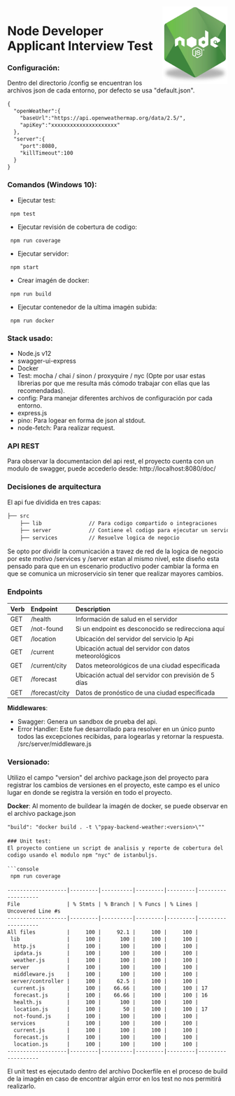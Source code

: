 <img src="https://github.com/damiancipolat/node-bff/blob/master/doc/node.png?raw=true" width="150px" align="right" />

# Node Developer Applicant Interview Test

### **Configuración**:
Dentro del directorio /config se encuentran los archivos json de cada entorno, por defecto se usa "default.json".

```console
{
  "openWeather":{
    "baseUrl":"https://api.openweathermap.org/data/2.5/",
    "apiKey":"xxxxxxxxxxxxxxxxxxxxx"
  },
  "server":{
    "port":8080,
    "killTimeout":100
  }
}
```

### **Comandos** (Windows 10):

- Ejecutar test:
```console
 npm test
```
- Ejecutar revisión de cobertura de codigo:
```console
 npm run coverage
```
- Ejecutar servidor:
```console
 npm start
```

- Crear imagén de docker:
```console
 npm run build
```

- Ejecutar contenedor de la ultima imagén subida:
```console
 npm run docker
```

### **Stack usado**:
- Node.js v12
- swagger-ui-express
- Docker
- Test: mocha / chai / sinon / proxyquire / nyc
  (Opte por usar estas librerias por que me resulta más cómodo trabajar con ellas que las recomendadas).
- config: Para manejar diferentes archivos de configuración por cada entorno.
- express.js
- pino: Para logear en forma de json al stdout.
- node-fetch: Para realizar request.

### **API REST**
Para observar la documentacion del api rest, el proyecto cuenta con un modulo de swagger, puede accederlo desde:
http://localhost:8080/doc/

### **Decisiones de arquitectura**
El api fue dividida en tres capas:
```bash
├── src
    ├── lib               // Para codigo compartido o integraciones
    ├── server            // Contiene el codigo para ejecutar un servidor rest
    ├── services          // Resuelve logica de negocio
```

Se opto por dividir la comunicación a travez de red de la logica de negocio por este motivo /services y /server estan al mismo nivel, este diseño esta pensado para que en un escenario productivo poder cambiar la forma en que se comunica un microservicio sin tener que realizar mayores cambios.

### Endpoints

| Verb | Endpoint | Description |
|:----|:-------------|:-----|
| GET | /health | Información de salud en el servidor |
| GET | /not-found| Si un endpoint es desconocido se redirecciona aquí |
| GET | /location | Ubicación del servidor del servicio Ip Api |
| GET | /current | Ubicación actual del servidor con datos meteorológicos |
| GET | /current/city | Datos meteorológicos de una ciudad especificada |
| GET | /forecast | Ubicación actual del servidor con previsión de 5 días |
| GET | /forecast/city | Datos de pronóstico de una ciudad especificada |

**Middlewares**:
- Swagger: Genera un sandbox de prueba del api.
- Error Handler: Este fue desarrollado para resolver en un único punto todos las excepciones recibidas, para logearlas y retornar la respuesta. /src/server/middleware.js

### **Versionado**:
Utilizo el campo "version" del archivo package.json del proyecto para registrar los cambios de versiones en el proyecto, este campo es el unico lugar en donde se registra la versión en todo el proyecto.

**Docker**: Al momento de buildear la imagén de docker, se puede observar en el archivo package.json
```console
"build": "docker build . -t \"ppay-backend-weather:<version>\""

### Unit test:
El proyecto contiene un script de analisis y reporte de cobertura del codigo usando el modulo npm "nyc" de istanbuljs.

```console
 npm run coverage

-------------------|---------|----------|---------|---------|-------------------
File               | % Stmts | % Branch | % Funcs | % Lines | Uncovered Line #s
-------------------|---------|----------|---------|---------|-------------------
All files          |     100 |     92.1 |     100 |     100 |
 lib               |     100 |      100 |     100 |     100 |
  http.js          |     100 |      100 |     100 |     100 |
  ipdata.js        |     100 |      100 |     100 |     100 |
  weather.js       |     100 |      100 |     100 |     100 |
 server            |     100 |      100 |     100 |     100 |
  middleware.js    |     100 |      100 |     100 |     100 |
 server/controller |     100 |     62.5 |     100 |     100 |
  current.js       |     100 |    66.66 |     100 |     100 | 17
  forecast.js      |     100 |    66.66 |     100 |     100 | 16
  health.js        |     100 |      100 |     100 |     100 |
  location.js      |     100 |       50 |     100 |     100 | 17
  not-found.js     |     100 |      100 |     100 |     100 |
 services          |     100 |      100 |     100 |     100 |
  current.js       |     100 |      100 |     100 |     100 |
  forecast.js      |     100 |      100 |     100 |     100 |
  location.js      |     100 |      100 |     100 |     100 |
-------------------|---------|----------|---------|---------|-------------------
```

El unit test es ejecutado dentro del archivo Dockerfile en el proceso de build de la imagén en caso de encontrar algún error en los test no nos permitirá realizarlo.
